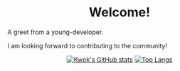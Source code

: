 <div align='center'><h1>Welcome!</h1></div>

A greet from a young-developer.

I am looking forward to contributing to the community!

<div align='center'>
<div>
<a href='https://github.com/anuraghazra/github-readme-stats'><img src='https://github-readme-stats.vercel.app/api?username=KwokZL&show_icons=true&theme=transparent' alt="Kwok's GitHub stats"/></a>
<a href='https://github.com/anuraghazra/github-readme-stats'><img src='https://github-readme-stats.vercel.app/api/top-langs/?username=KwokZL&layout=compact' alt="Top Langs"/></a>
</div>
</div>

